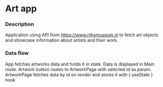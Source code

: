 # Art app

### Description

Application using API from https://www.rijksmuseum.nl to fetch art objects and showcase information about artists and their work.

### Data flow

App fetches artworks data and holds it in state. Data is displayed in Main route.
Artwork button routes to ArtworkPage with selected id as param.
ArtworkPage fetches data by id on render and stores it with { useState } hook
